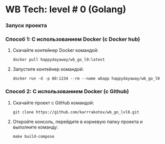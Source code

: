 # WB Tech: level # 0 (Golang)

### Запуск проекта

### Способ 1: С использованием Docker (с Docker hub)

1. Скачайте контейнер Docker командой:

    ```
    docker pull happydayaway/wb_go_l0:latest
    ```

2. Запустите контейнер командой:

    ```
    docker run -d -p 80:1234 --rm --name wbapp happydayaway/wb_go_l0
    ```

### Способ 2: С использованием Docker (с Github)

1. Скачайте проект с GitHub командой:

    ```
    git clone https://github.com/karrrakotov/wb_go_lvl0.git
    ```

2. Откройте консоль, перейдите в корневую папку проекта и выполните команду:

    ```
    make build-compose
    ```

